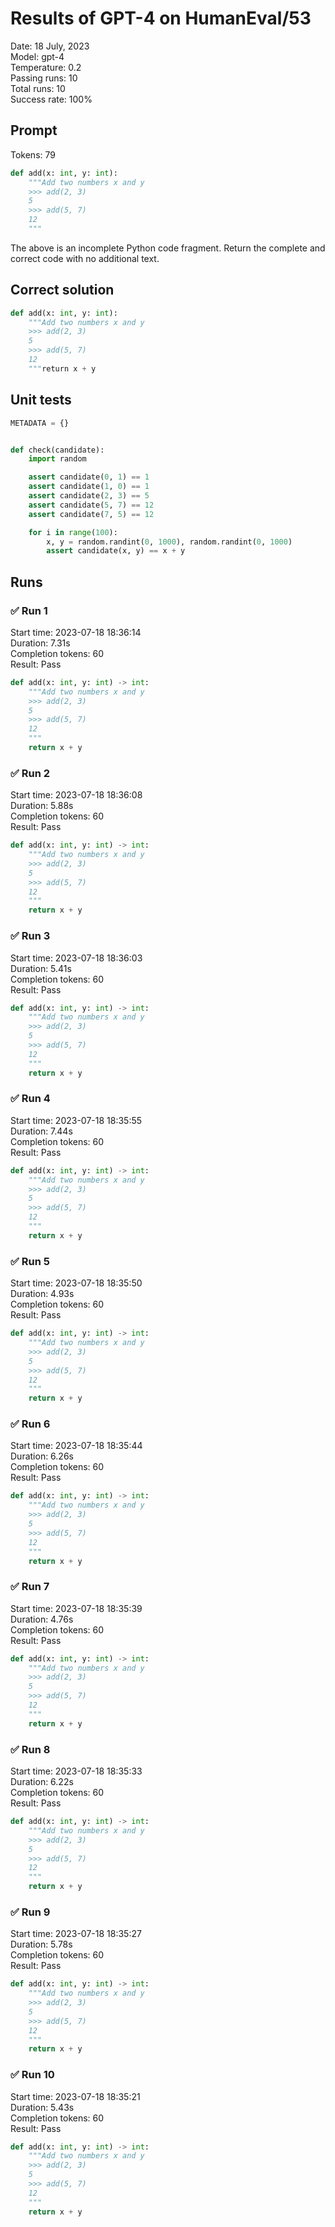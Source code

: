 # Results of GPT-4 on HumanEval/53
Date: 18 July, 2023<br />
Model: gpt-4<br />
Temperature: 0.2<br />
Passing runs: 10<br />
Total runs: 10<br />
Success rate: 100%
## Prompt
Tokens: 79
```python
def add(x: int, y: int):
    """Add two numbers x and y
    >>> add(2, 3)
    5
    >>> add(5, 7)
    12
    """
```
The above is an incomplete Python code fragment. Return the complete and correct code with no additional text.
## Correct solution
```python
def add(x: int, y: int):
    """Add two numbers x and y
    >>> add(2, 3)
    5
    >>> add(5, 7)
    12
    """return x + y
```
## Unit tests
```python
METADATA = {}


def check(candidate):
    import random

    assert candidate(0, 1) == 1
    assert candidate(1, 0) == 1
    assert candidate(2, 3) == 5
    assert candidate(5, 7) == 12
    assert candidate(7, 5) == 12

    for i in range(100):
        x, y = random.randint(0, 1000), random.randint(0, 1000)
        assert candidate(x, y) == x + y
```
## Runs
### ✅ Run 1
Start time: 2023-07-18 18:36:14<br />
Duration: 7.31s<br />
Completion tokens: 60<br />
Result: Pass
```python
def add(x: int, y: int) -> int:
    """Add two numbers x and y
    >>> add(2, 3)
    5
    >>> add(5, 7)
    12
    """
    return x + y
```
### ✅ Run 2
Start time: 2023-07-18 18:36:08<br />
Duration: 5.88s<br />
Completion tokens: 60<br />
Result: Pass
```python
def add(x: int, y: int) -> int:
    """Add two numbers x and y
    >>> add(2, 3)
    5
    >>> add(5, 7)
    12
    """
    return x + y
```
### ✅ Run 3
Start time: 2023-07-18 18:36:03<br />
Duration: 5.41s<br />
Completion tokens: 60<br />
Result: Pass
```python
def add(x: int, y: int) -> int:
    """Add two numbers x and y
    >>> add(2, 3)
    5
    >>> add(5, 7)
    12
    """
    return x + y
```
### ✅ Run 4
Start time: 2023-07-18 18:35:55<br />
Duration: 7.44s<br />
Completion tokens: 60<br />
Result: Pass
```python
def add(x: int, y: int) -> int:
    """Add two numbers x and y
    >>> add(2, 3)
    5
    >>> add(5, 7)
    12
    """
    return x + y
```
### ✅ Run 5
Start time: 2023-07-18 18:35:50<br />
Duration: 4.93s<br />
Completion tokens: 60<br />
Result: Pass
```python
def add(x: int, y: int) -> int:
    """Add two numbers x and y
    >>> add(2, 3)
    5
    >>> add(5, 7)
    12
    """
    return x + y
```
### ✅ Run 6
Start time: 2023-07-18 18:35:44<br />
Duration: 6.26s<br />
Completion tokens: 60<br />
Result: Pass
```python
def add(x: int, y: int) -> int:
    """Add two numbers x and y
    >>> add(2, 3)
    5
    >>> add(5, 7)
    12
    """
    return x + y
```
### ✅ Run 7
Start time: 2023-07-18 18:35:39<br />
Duration: 4.76s<br />
Completion tokens: 60<br />
Result: Pass
```python
def add(x: int, y: int) -> int:
    """Add two numbers x and y
    >>> add(2, 3)
    5
    >>> add(5, 7)
    12
    """
    return x + y
```
### ✅ Run 8
Start time: 2023-07-18 18:35:33<br />
Duration: 6.22s<br />
Completion tokens: 60<br />
Result: Pass
```python
def add(x: int, y: int) -> int:
    """Add two numbers x and y
    >>> add(2, 3)
    5
    >>> add(5, 7)
    12
    """
    return x + y
```
### ✅ Run 9
Start time: 2023-07-18 18:35:27<br />
Duration: 5.78s<br />
Completion tokens: 60<br />
Result: Pass
```python
def add(x: int, y: int) -> int:
    """Add two numbers x and y
    >>> add(2, 3)
    5
    >>> add(5, 7)
    12
    """
    return x + y
```
### ✅ Run 10
Start time: 2023-07-18 18:35:21<br />
Duration: 5.43s<br />
Completion tokens: 60<br />
Result: Pass
```python
def add(x: int, y: int) -> int:
    """Add two numbers x and y
    >>> add(2, 3)
    5
    >>> add(5, 7)
    12
    """
    return x + y
```
